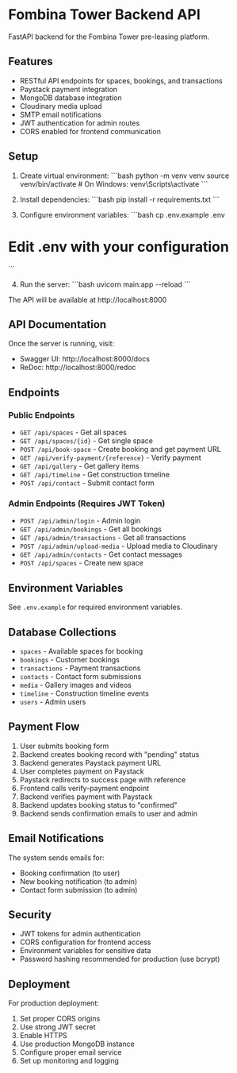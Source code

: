 # Fombina Tower Backend API

FastAPI backend for the Fombina Tower pre-leasing platform.

## Features

- RESTful API endpoints for spaces, bookings, and transactions
- Paystack payment integration
- MongoDB database integration
- Cloudinary media upload
- SMTP email notifications
- JWT authentication for admin routes
- CORS enabled for frontend communication

## Setup

1. Create virtual environment:
\`\`\`bash
python -m venv venv
source venv/bin/activate  # On Windows: venv\Scripts\activate
\`\`\`

2. Install dependencies:
\`\`\`bash
pip install -r requirements.txt
\`\`\`

3. Configure environment variables:
\`\`\`bash
cp .env.example .env
# Edit .env with your configuration
\`\`\`

4. Run the server:
\`\`\`bash
uvicorn main:app --reload
\`\`\`

The API will be available at http://localhost:8000

## API Documentation

Once the server is running, visit:
- Swagger UI: http://localhost:8000/docs
- ReDoc: http://localhost:8000/redoc

## Endpoints

### Public Endpoints
- `GET /api/spaces` - Get all spaces
- `GET /api/spaces/{id}` - Get single space
- `POST /api/book-space` - Create booking and get payment URL
- `GET /api/verify-payment/{reference}` - Verify payment
- `GET /api/gallery` - Get gallery items
- `GET /api/timeline` - Get construction timeline
- `POST /api/contact` - Submit contact form

### Admin Endpoints (Requires JWT Token)
- `POST /api/admin/login` - Admin login
- `GET /api/admin/bookings` - Get all bookings
- `GET /api/admin/transactions` - Get all transactions
- `POST /api/admin/upload-media` - Upload media to Cloudinary
- `GET /api/admin/contacts` - Get contact messages
- `POST /api/spaces` - Create new space

## Environment Variables

See `.env.example` for required environment variables.

## Database Collections

- `spaces` - Available spaces for booking
- `bookings` - Customer bookings
- `transactions` - Payment transactions
- `contacts` - Contact form submissions
- `media` - Gallery images and videos
- `timeline` - Construction timeline events
- `users` - Admin users

## Payment Flow

1. User submits booking form
2. Backend creates booking record with "pending" status
3. Backend generates Paystack payment URL
4. User completes payment on Paystack
5. Paystack redirects to success page with reference
6. Frontend calls verify-payment endpoint
7. Backend verifies payment with Paystack
8. Backend updates booking status to "confirmed"
9. Backend sends confirmation emails to user and admin

## Email Notifications

The system sends emails for:
- Booking confirmation (to user)
- New booking notification (to admin)
- Contact form submission (to admin)

## Security

- JWT tokens for admin authentication
- CORS configuration for frontend access
- Environment variables for sensitive data
- Password hashing recommended for production (use bcrypt)

## Deployment

For production deployment:
1. Set proper CORS origins
2. Use strong JWT secret
3. Enable HTTPS
4. Use production MongoDB instance
5. Configure proper email service
6. Set up monitoring and logging
